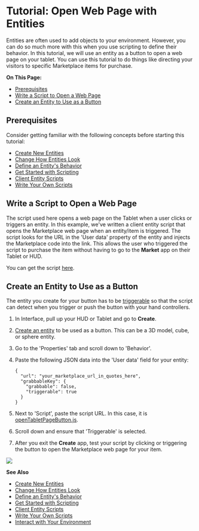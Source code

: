 # Tutorial: Open Web Page with Entities

Entities are often used to add objects to your environment. However, you can do so much more with this when you use scripting to define their behavior. In this tutorial, we will use an entity as a button to open a web page on your tablet. You can use this tutorial to do things like directing your visitors to specific Marketplace items for purchase.

**On This Page:**

- [Prerequisites](#prerequisites)
- [Write a Script to Open a Web Page](#write-a-script-to-open-a-web-page)
- [Create an Entity to Use as a Button](#create-an-entity-to-use-as-a-button)

## Prerequisites

Consider getting familiar with the following concepts before starting this tutorial:

- [Create New Entities](create-entities)
- [Change How Entities Look](entity-appearance)
- [Define an Entity's Behavior](entity-behavior)
- [Get Started with Scripting](../../script/get-started-with-scripting)
- [Client Entity Scripts](../../script/client-entity-scripts)
- [Write Your Own Scripts](../../script/write-scripts)

## Write a Script to Open a Web Page

The script used here opens a web page on the Tablet when a user clicks or triggers an entity. In this example, we've written a client entity script that opens the Marketplace web page when an entity/item is triggered. The script looks for the URL in the 'User data' property of the entity and injects the Marketplace code into the link. This allows the user who triggered the script to purchase the item without having to go to the **Market** app on their Tablet or HUD. 

You can get the script [here](https://open-tablet-to-page.glitch.me/openTabletPageButton.js). 


## Create an Entity to Use as a Button

The entity you create for your button has to be [triggerable](entity-behavior.html#set-an-entity-to-trigger-scripts) so that the script can detect when you trigger or push the button with your hand controllers.

1. In Interface, pull up your HUD or Tablet and go to **Create**.
2. [Create an entity](create-entities) to be used as a button. This can be a 3D model, cube, or sphere entity.
3. Go to the 'Properties' tab and scroll down to 'Behavior'.
4. Paste the following JSON data into the 'User data' field for your entity:
	```
	{
	  "url": "your_marketplace_url_in_quotes_here",
	  "grabbableKey": {
	    "grabbable": false,
	    "triggerable": true
	  }
	}
	```

5. Next to 'Script', paste the script URL. In this case, it is [openTabletPageButton.js](https://open-tablet-to-page.glitch.me/openTabletPageButton.js).
6. Scroll down and ensure that 'Triggerable' is selected.
7. After you exit the **Create** app, test your script by clicking or triggering the button to open the Marketplace web page for your item.

![](_images/open-page.GIF)

**See Also**

- [Create New Entities](create-entities)
- [Change How Entities Look](entity-appearance)
- [Define an Entity's Behavior](entity-behavior)
- [Get Started with Scripting](../../script/get-started-with-scripting)
- [Client Entity Scripts](../../script/client-entity-scripts)
- [Write Your Own Scripts](../../script/write-scripts)
- [Interact with Your Environment](../../explore/interact)